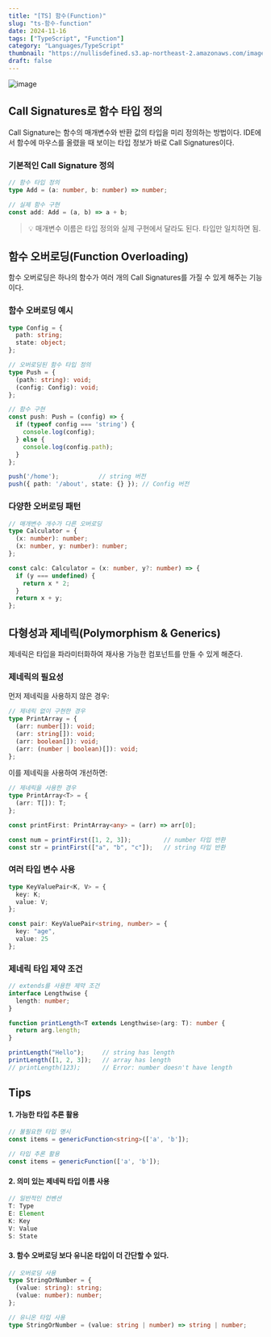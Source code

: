 ```yaml
---
title: "[TS] 함수(Function)"
slug: "ts-함수-function"
date: 2024-11-16
tags: ["TypeScript", "Function"]
category: "Languages/TypeScript"
thumbnail: "https://nullisdefined.s3.ap-northeast-2.amazonaws.com/images/bdb3fceafe9378092615c3f6ddf659a2.png"
draft: false
---
```

![image](https://nullisdefined.s3.ap-northeast-2.amazonaws.com/images/bdb3fceafe9378092615c3f6ddf659a2.png)
## Call Signatures로 함수 타입 정의
Call Signature는 함수의 매개변수와 반환 값의 타입을 미리 정의하는 방법이다. IDE에서 함수에 마우스를 올렸을 때 보이는 타입 정보가 바로 Call Signatures이다.

### 기본적인 Call Signature 정의
```ts
// 함수 타입 정의
type Add = (a: number, b: number) => number;

// 실제 함수 구현
const add: Add = (a, b) => a + b;
```
> 💡 매개변수 이름은 타입 정의와 실제 구현에서 달라도 된다. 타입만 일치하면 됨.

## 함수 오버로딩(Function Overloading)
함수 오버로딩은 하나의 함수가 여러 개의 Call Signatures를 가질 수 있게 해주는 기능이다.
### 함수 오버로딩 예시
```ts
type Config = {
  path: string;
  state: object;
};

// 오버로딩된 함수 타입 정의
type Push = {
  (path: string): void;
  (config: Config): void;
};

// 함수 구현
const push: Push = (config) => {
  if (typeof config === 'string') {
    console.log(config);
  } else {
    console.log(config.path);
  }
};

push('/home');           // string 버전
push({ path: '/about', state: {} }); // Config 버전
```

### 다양한 오버로딩 패턴
```ts
// 매개변수 개수가 다른 오버로딩
type Calculator = {
  (x: number): number;
  (x: number, y: number): number;
};

const calc: Calculator = (x: number, y?: number) => {
  if (y === undefined) {
    return x * 2;
  }
  return x + y;
};
```

## 다형성과 제네릭(Polymorphism & Generics)
제네릭은 타입을 파라미터화하여 재사용 가능한 컴포넌트를 만들 수 있게 해준다.
### 제네릭의 필요성
먼저 제네릭을 사용하지 않은 경우:
```ts
// 제네릭 없이 구현한 경우
type PrintArray = {
  (arr: number[]): void;
  (arr: string[]): void;
  (arr: boolean[]): void;
  (arr: (number | boolean)[]): void;
};
```

이를 제네릭을 사용하여 개선하면:
```ts
// 제네릭을 사용한 경우
type PrintArray<T> = {
  (arr: T[]): T;
};

const printFirst: PrintArray<any> = (arr) => arr[0];

const num = printFirst([1, 2, 3]);         // number 타입 반환
const str = printFirst(["a", "b", "c"]);   // string 타입 반환
```

### 여러 타입 변수 사용
```ts
type KeyValuePair<K, V> = {
  key: K;
  value: V;
};

const pair: KeyValuePair<string, number> = {
  key: "age",
  value: 25
};
```

### 제네릭 타입 제약 조건
```ts
// extends를 사용한 제약 조건
interface Lengthwise {
  length: number;
}

function printLength<T extends Lengthwise>(arg: T): number {
  return arg.length;
}

printLength("Hello");     // string has length
printLength([1, 2, 3]);   // array has length
// printLength(123);      // Error: number doesn't have length
```

## Tips
#### 1. 가능한 타입 추론 활용
```ts
// 불필요한 타입 명시
const items = genericFunction<string>(['a', 'b']);

// 타입 추론 활용
const items = genericFunction(['a', 'b']);
```

#### 2. 의미 있는 제네릭 타입 이름 사용
```ts
// 일반적인 컨벤션
T: Type
E: Element
K: Key
V: Value
S: State
```

#### 3. 함수 오버로딩 보다 유니온 타입이 더 간단할 수 있다.
```ts
// 오버로딩 사용
type StringOrNumber = {
  (value: string): string;
  (value: number): number;
};

// 유니온 타입 사용
type StringOrNumber = (value: string | number) => string | number;
```